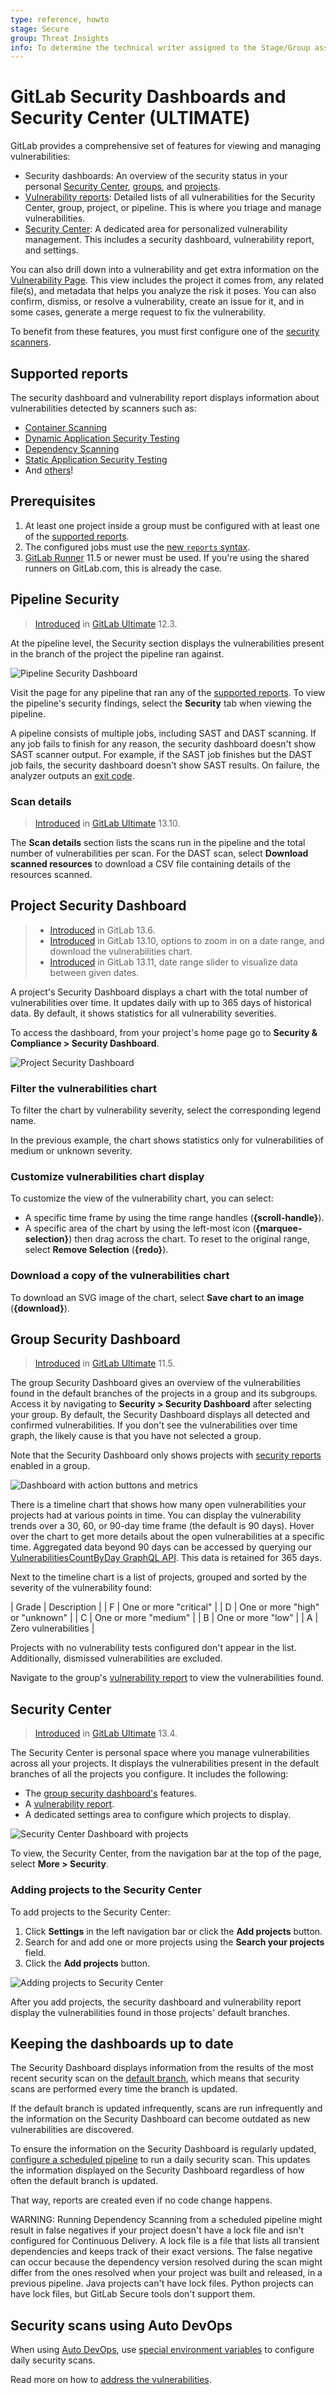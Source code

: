 ```yaml
---
type: reference, howto
stage: Secure
group: Threat Insights
info: To determine the technical writer assigned to the Stage/Group associated with this page, see https://about.gitlab.com/handbook/engineering/ux/technical-writing/#assignments
---
```


# GitLab Security Dashboards and Security Center **(ULTIMATE)**

GitLab provides a comprehensive set of features for viewing and managing vulnerabilities:

- Security dashboards: An overview of the security status in your personal [Security Center](#security-center), [groups](#group-security-dashboard), and
  [projects](#project-security-dashboard).
- [Vulnerability reports](../vulnerability_report/index.md): Detailed lists of all vulnerabilities for the Security Center, group, project, or
  pipeline. This is where you triage and manage vulnerabilities.
- [Security Center](#security-center): A dedicated area for personalized vulnerability management. This
  includes a security dashboard, vulnerability report, and settings.

You can also drill down into a vulnerability and get extra information on the
[Vulnerability Page](../vulnerabilities/index.md). This view includes the project it
comes from, any related file(s), and metadata that helps you analyze the risk it poses.
You can also confirm, dismiss, or resolve a vulnerability, create an issue for it,
and in some cases, generate a merge request to fix the vulnerability.

To benefit from these features, you must first configure one of the
[security scanners](../index.md).

## Supported reports

The security dashboard and vulnerability report displays information about vulnerabilities detected by scanners such as:

- [Container Scanning](../container_scanning/index.md)
- [Dynamic Application Security Testing](../dast/index.md)
- [Dependency Scanning](../dependency_scanning/index.md)
- [Static Application Security Testing](../sast/index.md)
- And [others](../index.md#security-scanning-tools)!

## Prerequisites

1. At least one project inside a group must be configured with at least one of
   the [supported reports](#supported-reports).
1. The configured jobs must use the [new `reports` syntax](../../../ci/yaml/README.md#artifactsreports).
1. [GitLab Runner](https://docs.gitlab.com/runner/) 11.5 or newer must be used.
   If you're using the shared runners on GitLab.com, this is already the case.

## Pipeline Security

> [Introduced](https://gitlab.com/gitlab-org/gitlab/-/issues/13496) in [GitLab Ultimate](https://about.gitlab.com/pricing/) 12.3.

At the pipeline level, the Security section displays the vulnerabilities present in the branch of
the project the pipeline ran against.

![Pipeline Security Dashboard](img/pipeline_security_dashboard_v13_10.png)

Visit the page for any pipeline that ran any of the [supported reports](#supported-reports). To view
the pipeline's security findings, select the **Security** tab when viewing the pipeline.

A pipeline consists of multiple jobs, including SAST and DAST scanning. If any job fails to finish
for any reason, the security dashboard doesn't show SAST scanner output. For example, if the SAST
job finishes but the DAST job fails, the security dashboard doesn't show SAST results. On failure,
the analyzer outputs an
[exit code](../../../development/integrations/secure.md#exit-code).

### Scan details

> [Introduced](https://gitlab.com/groups/gitlab-org/-/epics/3728) in [GitLab Ultimate](https://about.gitlab.com/pricing/) 13.10.

The **Scan details** section lists the scans run in the pipeline and the total number of
vulnerabilities per scan. For the DAST scan, select **Download scanned resources** to download a
CSV file containing details of the resources scanned.

## Project Security Dashboard

> - [Introduced](https://gitlab.com/gitlab-org/gitlab/-/issues/235558) in GitLab 13.6.
> - [Introduced](https://gitlab.com/gitlab-org/gitlab/-/issues/285476) in GitLab 13.10, options to zoom in on a date range, and download the vulnerabilities chart.
> - [Introduced](https://gitlab.com/gitlab-org/gitlab/-/issues/285477) in GitLab 13.11, date range slider to visualize data between given dates.

A project's Security Dashboard displays a chart with the total number of vulnerabilities
over time. It updates daily with up to 365 days of historical data. By default,
it shows statistics for all vulnerability severities.

To access the dashboard, from your project's home page go to **Security & Compliance > Security Dashboard**.

![Project Security Dashboard](img/project_security_dashboard_chart_v13_11.png)

### Filter the vulnerabilities chart

To filter the chart by vulnerability severity, select the corresponding legend name.

In the previous example, the chart shows statistics only for vulnerabilities of medium or unknown severity.

### Customize vulnerabilities chart display

To customize the view of the vulnerability chart, you can select:

- A specific time frame by using the time range handles (**{scroll-handle}**).
- A specific area of the chart by using the left-most icon (**{marquee-selection}**) then drag
  across the chart. To reset to the original range, select **Remove Selection** (**{redo}**).

### Download a copy of the vulnerabilities chart

To download an SVG image of the chart, select **Save chart to an image** (**{download}**).

## Group Security Dashboard

> [Introduced](https://gitlab.com/gitlab-org/gitlab/-/issues/6709) in [GitLab Ultimate](https://about.gitlab.com/pricing/) 11.5.

The group Security Dashboard gives an overview of the vulnerabilities found in the default branches of the
projects in a group and its subgroups. Access it by navigating to **Security > Security Dashboard**
after selecting your group. By default, the Security Dashboard displays all detected and confirmed
vulnerabilities. If you don't see the vulnerabilities over time graph, the likely cause is that you
have not selected a group.

Note that the Security Dashboard only shows projects with
[security reports](#supported-reports)
enabled in a group.

![Dashboard with action buttons and metrics](img/group_security_dashboard_v13_3.png)

There is a timeline chart that shows how many open
vulnerabilities your projects had at various points in time. You can display the vulnerability
trends over a 30, 60, or 90-day time frame (the default is 90 days). Hover over the chart to get
more details about the open vulnerabilities at a specific time. Aggregated data beyond 90 days can be accessed by querying our [VulnerabilitiesCountByDay GraphQL API](../../../api/graphql/reference/index.md#vulnerabilitiescountbyday). This data is retained for 365 days.

Next to the timeline chart is a list of projects, grouped and sorted by the severity of the vulnerability found:

| Grade | Description |
| F | One or more "critical" |
| D | One or more "high" or "unknown" |
| C | One or more "medium" |
| B | One or more "low" |
| A | Zero vulnerabilities |

Projects with no vulnerability tests configured don't appear in the list. Additionally, dismissed
vulnerabilities are excluded.

Navigate to the group's [vulnerability report](../vulnerability_report/index.md) to view the vulnerabilities found.

## Security Center

> [Introduced](https://gitlab.com/groups/gitlab-org/-/epics/3426) in [GitLab Ultimate](https://about.gitlab.com/pricing/) 13.4.

The Security Center is personal space where you manage vulnerabilities across all your projects. It
displays the vulnerabilities present in the default branches of all the projects you configure. It includes
the following:

- The [group security dashboard's](#group-security-dashboard) features.
- A [vulnerability report](../vulnerability_report/index.md).
- A dedicated settings area to configure which projects to display.

![Security Center Dashboard with projects](img/security_center_dashboard_v13_4.png)

To view, the Security Center, from the navigation bar at the top of the page, select
**More > Security**.

### Adding projects to the Security Center

To add projects to the Security Center:

1. Click **Settings** in the left navigation bar or click the **Add projects** button.
1. Search for and add one or more projects using the **Search your projects** field.
1. Click the **Add projects** button.

![Adding projects to Security Center](img/security_center_settings_v13_4.png)

After you add projects, the security dashboard and vulnerability report display the vulnerabilities
found in those projects' default branches.

## Keeping the dashboards up to date

The Security Dashboard displays information from the results of the most recent
security scan on the [default branch](../../project/repository/branches/default.md),
which means that security scans are performed every time the branch is updated.

If the default branch is updated infrequently, scans are run infrequently and the
information on the Security Dashboard can become outdated as new vulnerabilities
are discovered.

To ensure the information on the Security Dashboard is regularly updated,
[configure a scheduled pipeline](../../../ci/pipelines/schedules.md) to run a
daily security scan. This updates the information displayed on the Security
Dashboard regardless of how often the default branch is updated.

That way, reports are created even if no code change happens.

WARNING:
Running Dependency Scanning from a scheduled pipeline might result in false negatives if your
project doesn't have a lock file and isn't configured for Continuous Delivery. A lock file is a file
that lists all transient dependencies and keeps track of their exact versions. The false negative
can occur because the dependency version resolved during the scan might differ from the ones
resolved when your project was built and released, in a previous pipeline. Java projects can't have
lock files. Python projects can have lock files, but GitLab Secure tools don't support them.

## Security scans using Auto DevOps

When using [Auto DevOps](../../../topics/autodevops/index.md), use
[special environment variables](../../../topics/autodevops/customize.md#cicd-variables)
to configure daily security scans.

<!-- ## Troubleshooting

Include any troubleshooting steps that you can foresee. If you know beforehand what issues
one might have when setting this up, or when something is changed, or on upgrading, it's
important to describe those, too. Think of things that may go wrong and include them here.
This is important to minimize requests for support, and to avoid doc comments with
questions that you know someone might ask.

Each scenario can be a third-level heading, e.g. `### Getting error message X`.
If you have none to add when creating a doc, leave this section in place
but commented out to help encourage others to add to it in the future. -->

Read more on how to [address the vulnerabilities](../vulnerabilities/index.md).
